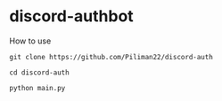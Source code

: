 # discord-authbot
How to use

`git clone https://github.com/Piliman22/discord-auth`

`cd discord-auth`

`python main.py`
